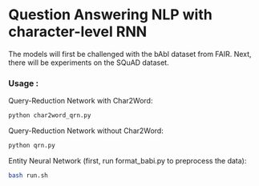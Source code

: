 # Question Answering NLP with character-level RNN

The models will first be challenged with the bAbI dataset from FAIR.
Next, there will be experiments on the SQuAD dataset.

### Usage :

Query-Reduction Network with Char2Word:
```bash
python char2word_qrn.py
```

Query-Reduction Network without Char2Word:
```bash
python qrn.py
```

Entity Neural Network (first, run format_babi.py to preprocess the data):
```bash
bash run.sh
```
